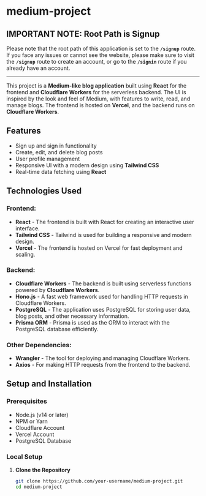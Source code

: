 ﻿# medium-project
 

## IMPORTANT NOTE: Root Path is Signup
Please note that the root path of this application is set to the **`/signup`** route. If you face any issues or cannot see the website, please make sure to visit the **`/signup`** route to create an account, or go to the **`/signin`** route if you already have an account.

---

This project is a **Medium-like blog application** built using **React** for the frontend and **Cloudflare Workers** for the serverless backend. The UI is inspired by the look and feel of Medium, with features to write, read, and manage blogs. The frontend is hosted on **Vercel**, and the backend runs on **Cloudflare Workers**.

## Features
- Sign up and sign in functionality
- Create, edit, and delete blog posts
- User profile management
- Responsive UI with a modern design using **Tailwind CSS**
- Real-time data fetching using **React**

## Technologies Used

### Frontend:
- **React** - The frontend is built with React for creating an interactive user interface.
- **Tailwind CSS** - Tailwind is used for building a responsive and modern design.
- **Vercel** - The frontend is hosted on Vercel for fast deployment and scaling.

### Backend:
- **Cloudflare Workers** - The backend is built using serverless functions powered by **Cloudflare Workers**.
- **Hono.js** - A fast web framework used for handling HTTP requests in Cloudflare Workers.
- **PostgreSQL** - The application uses PostgreSQL for storing user data, blog posts, and other necessary information.
- **Prisma ORM** - Prisma is used as the ORM to interact with the PostgreSQL database efficiently.

### Other Dependencies:
- **Wrangler** - The tool for deploying and managing Cloudflare Workers.
- **Axios** - For making HTTP requests from the frontend to the backend.

## Setup and Installation

### Prerequisites
- Node.js (v14 or later)
- NPM or Yarn
- Cloudflare Account
- Vercel Account
- PostgreSQL Database

### Local Setup

1. **Clone the Repository**
   ```bash
   git clone https://github.com/your-username/medium-project.git
   cd medium-project

